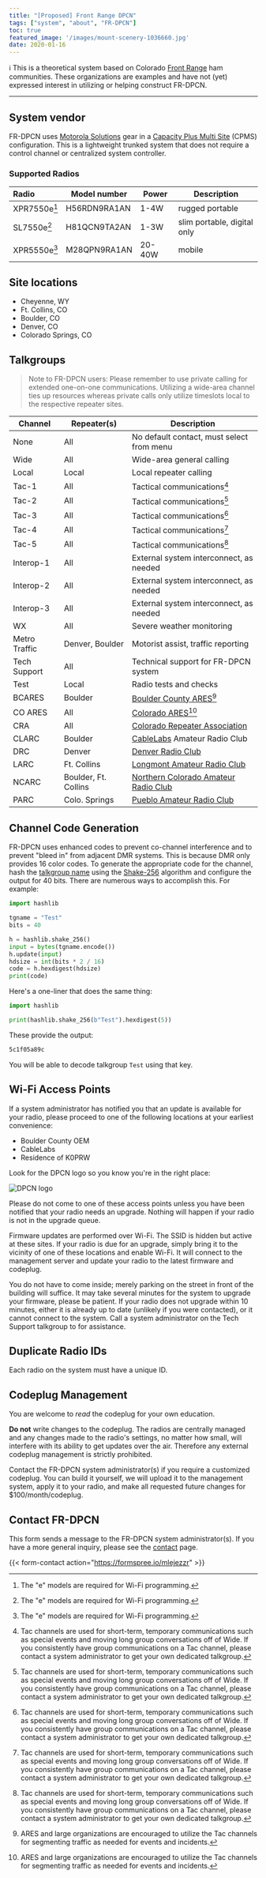 ```yaml
---
title: "[Proposed] Front Range DPCN"
tags: ["system", "about", "FR-DPCN"]
toc: true
featured_image: '/images/mount-scenery-1036660.jpg'
date: 2020-01-16
---
```


ℹ️ This is a theoretical system based on Colorado [Front Range](https://en.wikipedia.org/wiki/Front_Range) ham communities. These organizations are examples and have not (yet) expressed interest in utilizing or helping construct FR-DPCN.

<!--more-->

----

## System vendor

FR-DPCN uses [Motorola Solutions](https://www.motorolasolutions.com/en_us/products/mototrbo-story.html) gear in a [Capacity Plus Multi Site](https://www.motorolasolutions.com/en_us/products/mototrbo-systems/mototrbo-private-systems/linked-capacity-plus.html) (CPMS) configuration. This is a lightweight trunked system that does not require a control channel or centralized system controller.

### Supported Radios

| Radio        | Model number | Power  | Description                 |
| :----------- | ------------ | ------ | --------------------------- |
| XPR7550e[^1] | H56RDN9RA1AN | 1-4W   | rugged portable             |
| SL7550e[^1]  | H81QCN9TA2AN | 1-3W   | slim portable, digital only |
| XPR5550e[^1] | M28QPN9RA1AN | 20-40W | mobile                      |

[^1]: The "e" models are required for Wi-Fi programming.

## Site locations

* Cheyenne, WY
* Ft. Collins, CO
* Boulder, CO
* Denver, CO
* Colorado Springs, CO

## Talkgroups

> Note to FR-DPCN users: Please remember to use private calling for extended one-on-one communications. Utilizing a wide-area channel ties up resources whereas private calls only utilize timeslots local to the respective repeater sites.

| Channel       | Repeater(s)           | Description                                                  |
| ------------- | --------------------- | ------------------------------------------------------------ |
| None          | All                   | No default contact, must select from menu                    |
| Wide          | All                   | Wide-area general calling                                    |
| Local         | Local                 | Local repeater calling                                       |
| Tac-1         | All                   | Tactical communications[^2]                                  |
| Tac-2         | All                   | Tactical communications[^2]                                  |
| Tac-3         | All                   | Tactical communications[^2]                                  |
| Tac-4         | All                   | Tactical communications[^2]                                  |
| Tac-5         | All                   | Tactical communications[^2]                                  |
| Interop-1     | All                   | External system interconnect, as needed                      |
| Interop-2     | All                   | External system interconnect, as needed                      |
| Interop-3     | All                   | External system interconnect, as needed                      |
| WX            | All                   | Severe weather monitoring                                    |
| Metro Traffic | Denver, Boulder       | Motorist assist, traffic reporting                           |
| Tech Support  | All                   | Technical support for FR-DPCN system                         |
| Test          | Local                 | Radio tests and checks                                       |
| BCARES        | Boulder               | [Boulder County ARES](http://bouldercountyares.org)[^3]      |
| CO ARES       | All                   | [Colorado ARES](http://www.coloradoares.org)[^3]             |
| CRA           | All                   | [Colorado Repeater Association](http://www.w0cra.org/)       |
| CLARC         | Boulder               | [CableLabs](https://www.cablelabs.com) Amateur Radio Club    |
| DRC           | Denver                | [Denver Radio Club](https://www.w0tx.org/)                   |
| LARC          | Ft. Collins           | [Longmont Amateur Radio Club](http://w0eno.org/)             |
| NCARC         | Boulder,  Ft. Collins | [Northern Colorado Amateur Radio Club](http://www.ncarc.net/) |
| PARC          | Colo. Springs         | [Pueblo Amateur Radio Club](http://www.puebloradio.org/)     |

[^2]: Tac channels are used for short-term, temporary communications such as special events and moving long group conversations off of Wide. If you consistently have group communications on a Tac channel, please contact a system administrator to get your own dedicated talkgroup.
[^3]: ARES and large organizations are encouraged to utilize the Tac channels for segmenting traffic as needed for events and incidents.

## Channel Code Generation

FR-DPCN uses enhanced codes to prevent co-channel interference and to prevent "bleed in" from adjacent DMR systems. This is because DMR only provides 16 color codes. To generate the appropriate code for the channel, hash the [talkgroup name](#talkgroups) using the [Shake-256](https://en.wikipedia.org/wiki/SHA-3) algorithm and configure the output for 40 bits. There are numerous ways to accomplish this. For example:

```python
import hashlib

tgname = "Test"
bits = 40

h = hashlib.shake_256()
input = bytes(tgname.encode())
h.update(input)
hdsize = int(bits * 2 / 16)
code = h.hexdigest(hdsize)
print(code)
```

Here's a one-liner that does the same thing:

```python
import hashlib

print(hashlib.shake_256(b"Test").hexdigest(5))
```

These provide the output:

```bash
5c1f05a89c
```

You will be able to decode talkgroup `Test` using that key.

## Wi-Fi Access Points

If a system administrator has notified you that an update is available for your radio, please proceed to one of the following locations at your earliest convenience:

* Boulder County OEM
* CableLabs
* Residence of K0PRW

Look for the DPCN logo so you know you're in the right place:

![DPCN logo](/images/DPCN-logo.png)

Please do not come to one of these access points unless you have been notified that your radio needs an upgrade. Nothing will happen if your radio is not in the upgrade queue.

Firmware updates are performed over Wi-Fi. The SSID is hidden but active at these sites. If your radio is due for an upgrade, simply bring it to the vicinity of one of these locations and enable Wi-Fi. It will connect to the management server and update your radio to the latest firmware and codeplug.

You do not have to come inside; merely parking on the street in front of the building will suffice. It may take several minutes for the system to upgrade your firmware, please be patient. If your radio does not upgrade within 10 minutes, either it is already up to date (unlikely if you were contacted), or it cannot connect to the system. Call a system administrator on the Tech Support talkgroup to for assistance.

## Duplicate Radio IDs

Each radio on the system must have a unique ID.

## Codeplug Management

You are welcome to *read* the codeplug for your own education.

**Do not** write changes to the codeplug. The radios are centrally managed and any changes made to the radio's settings, no matter how small, will interfere with its ability to get updates over the air. Therefore any external codeplug management is strictly prohibited.

Contact the FR-DPCN system administrator(s) if you require a customized codeplug. You can build it yourself, we will upload it to the management system, apply it to your radio, and make all requested future changes for $100/month/codeplug.

## Contact FR-DPCN

This form sends a message to the FR-DPCN system administrator(s). If you have a more general inquiry, please see the [contact](/contact) page.

{{< form-contact action="https://formspree.io/mlejezzr"  >}}